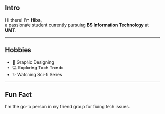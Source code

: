 ## Intro

Hi there! I'm **Hiba**,  
a passionate student currently pursuing **BS Information Technology** at **UMT**.

---

## Hobbies

- 🎨 Graphic Designing  
- 💻 Exploring Tech Trends  
- ✨ Watching Sci-fi Series  

---

## Fun Fact

I'm the go-to person in my friend group for fixing tech issues.
